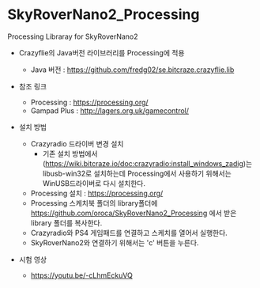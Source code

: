 # SkyRoverNano2_Processing
Processing Libraray for SkyRoverNano2

* Crazyflie의 Java버전 라이브러리를 Processing에 적용 

    - Java 버전 : https://github.com/fredg02/se.bitcraze.crazyflie.lib

* 참조 링크
    - Processing : https://processing.org/
    - Gampad Plus : http://lagers.org.uk/gamecontrol/
    
* 설치 방법
    - Crazyradio 드라이버 변경 설치
        - 기존 설치 방법에서(https://wiki.bitcraze.io/doc:crazyradio:install_windows_zadig)는 libusb-win32로 설치하는데 Processing에서 사용하기 위해서는 WinUSB드라이버로 다시 설치한다. 
    - Processing 설치 : https://processing.org/
    - Processing 스케치북 폴더의 library폴더에 https://github.com/oroca/SkyRoverNano2_Processing 에서 받은 library 폴더를 복사한다. 
    - Crazyradio와 PS4 게임패드를 연결하고 스케치를 열어서 실행한다. 
    - SkyRoverNano2와 연결하기 위해서는 'c' 버튼을 누른다. 

* 시험 영상
    - https://youtu.be/-cLhmEckuVQ
